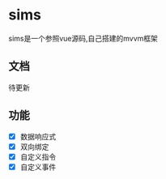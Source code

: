 # sims
sims是一个参照vue源码,自己搭建的mvvm框架

## 文档
待更新
## 功能
- [x] 数据响应式   
- [x] 双向绑定   
- [x] 自定义指令   
- [x] 自定义事件   